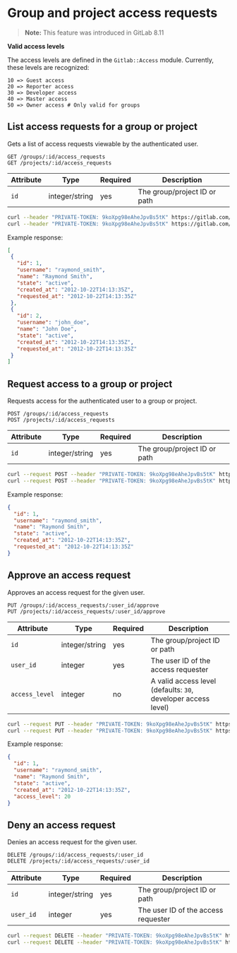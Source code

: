 # Group and project access requests

 >**Note:** This feature was introduced in GitLab 8.11

 **Valid access levels**

 The access levels are defined in the `Gitlab::Access` module. Currently, these levels are recognized:

```
10 => Guest access
20 => Reporter access
30 => Developer access
40 => Master access
50 => Owner access # Only valid for groups
```

## List access requests for a group or project

Gets a list of access requests viewable by the authenticated user.

```
GET /groups/:id/access_requests
GET /projects/:id/access_requests
```

| Attribute | Type | Required | Description |
| --------- | ---- | -------- | ----------- |
| `id`      | integer/string | yes | The group/project ID or path |

```bash
curl --header "PRIVATE-TOKEN: 9koXpg98eAheJpvBs5tK" https://gitlab.com/api/v3/groups/:id/access_requests
curl --header "PRIVATE-TOKEN: 9koXpg98eAheJpvBs5tK" https://gitlab.com/api/v3/projects/:id/access_requests
```

Example response:

```json
[
 {
   "id": 1,
   "username": "raymond_smith",
   "name": "Raymond Smith",
   "state": "active",
   "created_at": "2012-10-22T14:13:35Z",
   "requested_at": "2012-10-22T14:13:35Z"
 },
 {
   "id": 2,
   "username": "john_doe",
   "name": "John Doe",
   "state": "active",
   "created_at": "2012-10-22T14:13:35Z",
   "requested_at": "2012-10-22T14:13:35Z"
 }
]
```

## Request access to a group or project

Requests access for the authenticated user to a group or project.

```
POST /groups/:id/access_requests
POST /projects/:id/access_requests
```

| Attribute | Type | Required | Description |
| --------- | ---- | -------- | ----------- |
| `id`      | integer/string | yes | The group/project ID or path |

```bash
curl --request POST --header "PRIVATE-TOKEN: 9koXpg98eAheJpvBs5tK" https://gitlab.com/api/v3/groups/:id/access_requests
curl --request POST --header "PRIVATE-TOKEN: 9koXpg98eAheJpvBs5tK" https://gitlab.com/api/v3/projects/:id/access_requests
```

Example response:

```json
{
  "id": 1,
  "username": "raymond_smith",
  "name": "Raymond Smith",
  "state": "active",
  "created_at": "2012-10-22T14:13:35Z",
  "requested_at": "2012-10-22T14:13:35Z"
}
```

## Approve an access request

Approves an access request for the given user.

```
PUT /groups/:id/access_requests/:user_id/approve
PUT /projects/:id/access_requests/:user_id/approve
```

| Attribute | Type | Required | Description |
| --------- | ---- | -------- | ----------- |
| `id`      | integer/string | yes | The group/project ID or path |
| `user_id` | integer | yes   | The user ID of the access requester |
| `access_level` | integer | no | A valid access level (defaults: `30`, developer access level) |

```bash
curl --request PUT --header "PRIVATE-TOKEN: 9koXpg98eAheJpvBs5tK" https://gitlab.com/api/v3/groups/:id/access_requests/:user_id/approve?access_level=20
curl --request PUT --header "PRIVATE-TOKEN: 9koXpg98eAheJpvBs5tK" https://gitlab.com/api/v3/projects/:id/access_requests/:user_id/approve?access_level=20
```

Example response:

```json
{
  "id": 1,
  "username": "raymond_smith",
  "name": "Raymond Smith",
  "state": "active",
  "created_at": "2012-10-22T14:13:35Z",
  "access_level": 20
}
```

## Deny an access request

Denies an access request for the given user.

```
DELETE /groups/:id/access_requests/:user_id
DELETE /projects/:id/access_requests/:user_id
```

| Attribute | Type | Required | Description |
| --------- | ---- | -------- | ----------- |
| `id`      | integer/string | yes | The group/project ID or path |
| `user_id` | integer | yes   | The user ID of the access requester |

```bash
curl --request DELETE --header "PRIVATE-TOKEN: 9koXpg98eAheJpvBs5tK" https://gitlab.com/api/v3/groups/:id/access_requests/:user_id
curl --request DELETE --header "PRIVATE-TOKEN: 9koXpg98eAheJpvBs5tK" https://gitlab.com/api/v3/projects/:id/access_requests/:user_id
```
